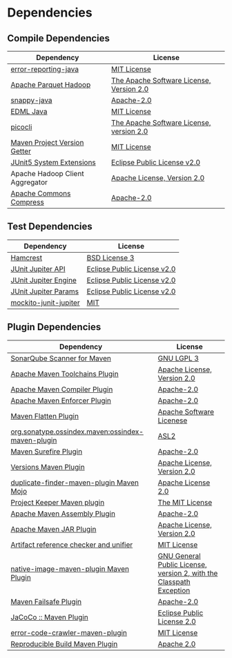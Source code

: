 <!-- @formatter:off -->
# Dependencies

## Compile Dependencies

| Dependency                        | License                                       |
| --------------------------------- | --------------------------------------------- |
| [error-reporting-java][0]         | [MIT License][1]                              |
| [Apache Parquet Hadoop][2]        | [The Apache Software License, Version 2.0][3] |
| [snappy-java][4]                  | [Apache-2.0][5]                               |
| [EDML Java][6]                    | [MIT License][7]                              |
| [picocli][8]                      | [The Apache Software License, version 2.0][3] |
| [Maven Project Version Getter][9] | [MIT License][10]                             |
| [JUnit5 System Extensions][11]    | [Eclipse Public License v2.0][12]             |
| Apache Hadoop Client Aggregator   | [Apache License, Version 2.0][13]             |
| [Apache Commons Compress][14]     | [Apache-2.0][13]                              |

## Test Dependencies

| Dependency                  | License                           |
| --------------------------- | --------------------------------- |
| [Hamcrest][15]              | [BSD License 3][16]               |
| [JUnit Jupiter API][17]     | [Eclipse Public License v2.0][18] |
| [JUnit Jupiter Engine][17]  | [Eclipse Public License v2.0][18] |
| [JUnit Jupiter Params][17]  | [Eclipse Public License v2.0][18] |
| [mockito-junit-jupiter][19] | [MIT][20]                         |

## Plugin Dependencies

| Dependency                                              | License                                                                   |
| ------------------------------------------------------- | ------------------------------------------------------------------------- |
| [SonarQube Scanner for Maven][21]                       | [GNU LGPL 3][22]                                                          |
| [Apache Maven Toolchains Plugin][23]                    | [Apache License, Version 2.0][13]                                         |
| [Apache Maven Compiler Plugin][24]                      | [Apache-2.0][13]                                                          |
| [Apache Maven Enforcer Plugin][25]                      | [Apache-2.0][13]                                                          |
| [Maven Flatten Plugin][26]                              | [Apache Software Licenese][13]                                            |
| [org.sonatype.ossindex.maven:ossindex-maven-plugin][27] | [ASL2][3]                                                                 |
| [Maven Surefire Plugin][28]                             | [Apache-2.0][13]                                                          |
| [Versions Maven Plugin][29]                             | [Apache License, Version 2.0][13]                                         |
| [duplicate-finder-maven-plugin Maven Mojo][30]          | [Apache License 2.0][31]                                                  |
| [Project Keeper Maven plugin][32]                       | [The MIT License][33]                                                     |
| [Apache Maven Assembly Plugin][34]                      | [Apache-2.0][13]                                                          |
| [Apache Maven JAR Plugin][35]                           | [Apache License, Version 2.0][13]                                         |
| [Artifact reference checker and unifier][36]            | [MIT License][37]                                                         |
| [native-image-maven-plugin Maven Plugin][38]            | [GNU General Public License, version 2, with the Classpath Exception][39] |
| [Maven Failsafe Plugin][40]                             | [Apache-2.0][13]                                                          |
| [JaCoCo :: Maven Plugin][41]                            | [Eclipse Public License 2.0][42]                                          |
| [error-code-crawler-maven-plugin][43]                   | [MIT License][44]                                                         |
| [Reproducible Build Maven Plugin][45]                   | [Apache 2.0][3]                                                           |

[0]: https://github.com/exasol/error-reporting-java/
[1]: https://github.com/exasol/error-reporting-java/blob/main/LICENSE
[2]: https://parquet.apache.org
[3]: http://www.apache.org/licenses/LICENSE-2.0.txt
[4]: https://github.com/xerial/snappy-java
[5]: https://www.apache.org/licenses/LICENSE-2.0.html
[6]: https://github.com/exasol/edml-java/
[7]: https://github.com/exasol/edml-java/blob/main/LICENSE
[8]: https://picocli.info
[9]: https://github.com/exasol/maven-project-version-getter/
[10]: https://github.com/exasol/maven-project-version-getter/blob/main/LICENSE
[11]: https://github.com/itsallcode/junit5-system-extensions
[12]: http://www.eclipse.org/legal/epl-v20.html
[13]: https://www.apache.org/licenses/LICENSE-2.0.txt
[14]: https://commons.apache.org/proper/commons-compress/
[15]: http://hamcrest.org/JavaHamcrest/
[16]: http://opensource.org/licenses/BSD-3-Clause
[17]: https://junit.org/junit5/
[18]: https://www.eclipse.org/legal/epl-v20.html
[19]: https://github.com/mockito/mockito
[20]: https://opensource.org/licenses/MIT
[21]: http://sonarsource.github.io/sonar-scanner-maven/
[22]: http://www.gnu.org/licenses/lgpl.txt
[23]: https://maven.apache.org/plugins/maven-toolchains-plugin/
[24]: https://maven.apache.org/plugins/maven-compiler-plugin/
[25]: https://maven.apache.org/enforcer/maven-enforcer-plugin/
[26]: https://www.mojohaus.org/flatten-maven-plugin/
[27]: https://sonatype.github.io/ossindex-maven/maven-plugin/
[28]: https://maven.apache.org/surefire/maven-surefire-plugin/
[29]: https://www.mojohaus.org/versions/versions-maven-plugin/
[30]: https://basepom.github.io/duplicate-finder-maven-plugin
[31]: http://www.apache.org/licenses/LICENSE-2.0.html
[32]: https://github.com/exasol/project-keeper/
[33]: https://github.com/exasol/project-keeper/blob/main/LICENSE
[34]: https://maven.apache.org/plugins/maven-assembly-plugin/
[35]: https://maven.apache.org/plugins/maven-jar-plugin/
[36]: https://github.com/exasol/artifact-reference-checker-maven-plugin/
[37]: https://github.com/exasol/artifact-reference-checker-maven-plugin/blob/main/LICENSE
[38]: https://github.com/oracle/graal/tree/master/substratevm
[39]: http://openjdk.java.net/legal/gplv2+ce.html
[40]: https://maven.apache.org/surefire/maven-failsafe-plugin/
[41]: https://www.jacoco.org/jacoco/trunk/doc/maven.html
[42]: https://www.eclipse.org/legal/epl-2.0/
[43]: https://github.com/exasol/error-code-crawler-maven-plugin/
[44]: https://github.com/exasol/error-code-crawler-maven-plugin/blob/main/LICENSE
[45]: http://zlika.github.io/reproducible-build-maven-plugin
